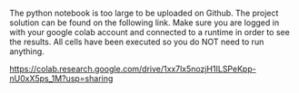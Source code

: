 The python notebook is too large to be uploaded on Github. The project solution can be found on the following link.
Make sure you are logged in with your google colab account and connected to a runtime in order to see the results.
All cells have been executed so you do NOT need to run anything.

https://colab.research.google.com/drive/1xx7lx5nozjH1ILSPeKpp-nU0xX5ps_1M?usp=sharing


